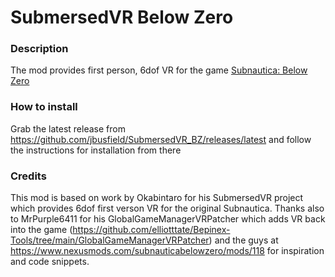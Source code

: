 # SubmersedVR Below Zero

### Description
The mod provides first person, 6dof VR for the game <A href="https://store.steampowered.com/app/848450/Subnautica_Below_Zero/">Subnautica: Below Zero</A>

### How to install
Grab the latest release from https://github.com/jbusfield/SubmersedVR_BZ/releases/latest and follow the instructions for installation from there

### Credits
This mod is based on work by Okabintaro for his SubmersedVR project which provides 6dof first verson VR for the original Subnautica. Thanks also to MrPurple6411 for his GlobalGameManagerVRPatcher which adds VR back into the game (https://github.com/elliotttate/Bepinex-Tools/tree/main/GlobalGameManagerVRPatcher) and the guys at https://www.nexusmods.com/subnauticabelowzero/mods/118 for inspiration and code snippets.

